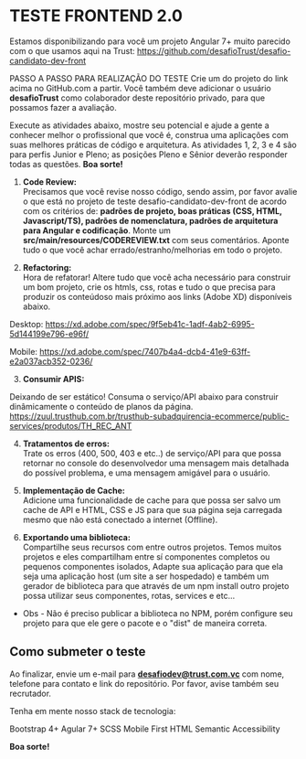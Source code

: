 # TESTE FRONTEND 2.0

Estamos disponibilizando para você um projeto Angular 7+ muito parecido com o que usamos aqui na Trust:  https://github.com/desafioTrust/desafio-candidato-dev-front

PASSO A PASSO PARA REALIZAÇÃO DO TESTE
Crie um do projeto do link acima no GitHub.com a partir. Você também deve adicionar o usuário **desafioTrust** como colaborador deste repositório privado, para que possamos fazer a avaliação.

Execute as atividades abaixo, mostre seu potencial e ajude a gente a conhecer melhor o profissional que você é, construa uma aplicações com suas melhores práticas de código e arquitetura. As atividades 1, 2, 3 e 4 são para perfis Junior e Pleno; as posições Pleno e Sênior deverão responder todas as questões. **Boa sorte!**


1) **Code Review:** <br/>
Precisamos que você revise nosso código, sendo assim, por favor avalie o que está no projeto de teste desafio-candidato-dev-front de acordo com os critérios de: **padrões de projeto, boas práticas (CSS, HTML, Javascript/TS), padrões de nomenclatura, padrões de arquitetura para Angular e codificação**. Monte um **src/main/resources/CODEREVIEW.txt** com seus comentários. Aponte tudo o que você achar errado/estranho/melhorias em todo o projeto.

2) **Refactoring:**<br />
Hora de refatorar! Altere tudo que você acha necessário para construir um bom projeto, crie os htmls, css, rotas e tudo o que precisa para produzir os conteúdoso mais próximo aos links (Adobe XD) disponíveis abaixo.

Desktop: https://xd.adobe.com/spec/9f5eb41c-1adf-4ab2-6995-5d144199e796-e96f/

Mobile: https://xd.adobe.com/spec/7407b4a4-dcb4-41e9-63ff-e2a037acb352-0236/


3) **Consumir APIS:**<br />

Deixando de ser estático! Consuma o serviço/API abaixo para construir dinâmicamente o conteúdo de planos da página.
https://zuul.trusthub.com.br/trusthub-subadquirencia-ecommerce/public-services/produtos/TH_REC_ANT


4) **Tratamentos de erros:**<br />
Trate os erros (400, 500, 403 e etc..) de serviço/API para que possa retornar no console do desenvolvedor uma mensagem mais detalhada do possível problema, e uma mensagem amigável para o usuário.

5) **Implementação de Cache:**<br />
Adicione uma funcionalidade de cache para que possa ser salvo um cache de API e HTML, CSS e JS para que sua página seja carregada mesmo que não está conectado a internet (Offline).

6) **Exportando uma biblioteca:**<br />
Compartilhe seus recursos com entre outros projetos. Temos muitos projetos e eles compartilham entre sí componentes completos ou pequenos componentes isolados, Adapte sua aplicação para que ela seja uma aplicação host (um site a ser hospedado) e também um gerador de biblioteca para que através de um npm install outro projeto possa utilizar seus componentes, rotas, services e etc...

* Obs - Não é preciso publicar a biblioteca no NPM, porém configure seu projeto para que ele gere o pacote e o "dist" de maneira correta.


## Como submeter o teste

Ao finalizar, envie um e-mail para **desafiodev@trust.com.vc** com nome, telefone para contato e link do repositório. Por favor, avise também seu recrutador.

Tenha em mente nosso stack de tecnologia:

Bootstrap 4+
Agular 7+
SCSS
Mobile First
HTML Semantic
Accessibility


**Boa sorte!**

